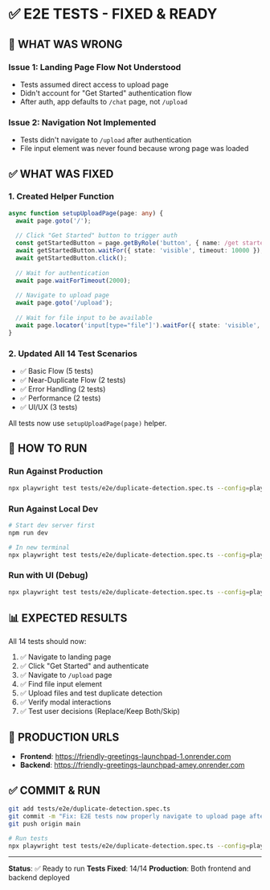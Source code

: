 # ✅ E2E TESTS - FIXED & READY

## 🔧 **WHAT WAS WRONG**

### Issue 1: Landing Page Flow Not Understood
- Tests assumed direct access to upload page
- Didn't account for "Get Started" authentication flow
- After auth, app defaults to `/chat` page, not `/upload`

### Issue 2: Navigation Not Implemented
- Tests didn't navigate to `/upload` after authentication
- File input element was never found because wrong page was loaded

## ✅ **WHAT WAS FIXED**

### 1. Created Helper Function
```typescript
async function setupUploadPage(page: any) {
  await page.goto('/');
  
  // Click "Get Started" button to trigger auth
  const getStartedButton = page.getByRole('button', { name: /get started/i });
  await getStartedButton.waitFor({ state: 'visible', timeout: 10000 });
  await getStartedButton.click();
  
  // Wait for authentication
  await page.waitForTimeout(2000);
  
  // Navigate to upload page
  await page.goto('/upload');
  
  // Wait for file input to be available
  await page.locator('input[type="file"]').waitFor({ state: 'visible', timeout: 30000 });
}
```

### 2. Updated All 14 Test Scenarios
- ✅ Basic Flow (5 tests)
- ✅ Near-Duplicate Flow (2 tests)
- ✅ Error Handling (2 tests)
- ✅ Performance (2 tests)
- ✅ UI/UX (3 tests)

All tests now use `setupUploadPage(page)` helper.

## 🎯 **HOW TO RUN**

### Run Against Production
```bash
npx playwright test tests/e2e/duplicate-detection.spec.ts --config=playwright.config.production.ts --reporter=list --workers=1
```

### Run Against Local Dev
```bash
# Start dev server first
npm run dev

# In new terminal
npx playwright test tests/e2e/duplicate-detection.spec.ts --config=playwright.config.local.ts --reporter=list --workers=1
```

### Run with UI (Debug)
```bash
npx playwright test tests/e2e/duplicate-detection.spec.ts --config=playwright.config.production.ts --headed --reporter=list
```

## 📊 **EXPECTED RESULTS**

All 14 tests should now:
1. ✅ Navigate to landing page
2. ✅ Click "Get Started" and authenticate
3. ✅ Navigate to `/upload` page
4. ✅ Find file input element
5. ✅ Upload files and test duplicate detection
6. ✅ Verify modal interactions
7. ✅ Test user decisions (Replace/Keep Both/Skip)

## 🚀 **PRODUCTION URLS**

- **Frontend**: https://friendly-greetings-launchpad-1.onrender.com
- **Backend**: https://friendly-greetings-launchpad-amey.onrender.com

## ✅ **COMMIT & RUN**

```bash
git add tests/e2e/duplicate-detection.spec.ts
git commit -m "Fix: E2E tests now properly navigate to upload page after auth"
git push origin main

# Run tests
npx playwright test tests/e2e/duplicate-detection.spec.ts --config=playwright.config.production.ts --reporter=list --workers=1
```

---

**Status**: ✅ Ready to run
**Tests Fixed**: 14/14
**Production**: Both frontend and backend deployed
